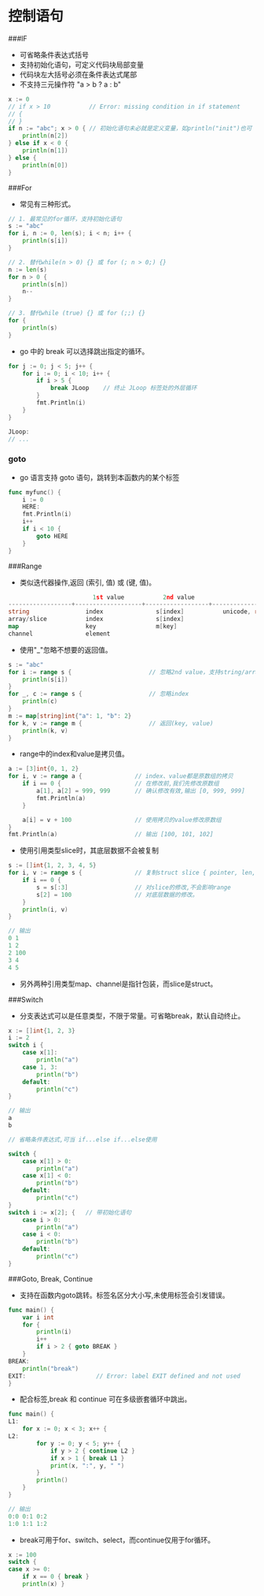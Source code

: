 
控制语句
=========

###IF
- 可省略条件表达式括号
- 支持初始化语句，可定义代码块局部变量
- 代码块左大括号必须在条件表达式尾部
- 不支持三元操作符 "a > b ? a : b"

```go
x := 0
// if x > 10           // Error: missing condition in if statement
// {
// }
if n := "abc"; x > 0 { // 初始化语句未必就是定义变量，如println("init")也可
    println(n[2])
} else if x < 0 {
    println(n[1])
} else {
    println(n[0])
}
```

###For
- 常见有三种形式。

```go
// 1. 最常见的for循环，支持初始化语句
s := "abc"
for i, n := 0, len(s); i < n; i++ {
    println(s[i])
}

// 2. 替代while(n > 0) {} 或 for (; n > 0;) {}
n := len(s)
for n > 0 {
    println(s[n])
    n--
}

// 3. 替代while (true) {} 或 for (;;) {}
for {
    println(s)
}
```

- go 中的 break 可以选择跳出指定的循环。

```go
for j := 0; j < 5; j++ {
    for i := 0; i < 10; i++ {
        if i > 5 {
            break JLoop    // 终止 JLoop 标签处的外层循环
        }
        fmt.Println(i)
    }
}

JLoop:
// ...
```

### goto
- go 语言支持 goto 语句，跳转到本函数内的某个标签

```go
func myfunc() {
    i := 0
    HERE:
    fmt.Println(i)
    i++
    if i < 10 {
        goto HERE
    }
}
```

###Range

- 类似迭代器操作,返回 (索引, 值) 或 (键, 值)。

```go
                        1st value           2nd value
------------------+-------------------+------------------+-------------------
string                index               s[index]           unicode, rune
array/slice           index               s[index]
map                   key                 m[key]
channel               element
```

- 使用"_"忽略不想要的返回值。

```go
s := "abc"
for i := range s {                      // 忽略2nd value，支持string/array/slice/map
    println(s[i])
}
for _, c := range s {                   // 忽略index
    println(c)
}
m := map[string]int{"a": 1, "b": 2}
for k, v := range m {                   // 返回(key, value)
    println(k, v)
}
```

- range中的index和value是拷贝值。

```go
a := [3]int{0, 1, 2}
for i, v := range a {               // index、value都是原数组的拷贝
    if i == 0 {                     // 在修改前,我们先修改原数组
        a[1], a[2] = 999, 999       // 确认修改有效,输出 [0, 999, 999]
        fmt.Println(a)
    }

    a[i] = v + 100                  // 使用拷贝的value修改原数组
}
fmt.Println(a)                      // 输出 [100, 101, 102]
```

- 使用引用类型slice时，其底层数据不会被复制

```go
s := []int{1, 2, 3, 4, 5}
for i, v := range s {               // 复制struct slice { pointer, len, cap }
    if i == 0 {
        s = s[:3]                   // 对slice的修改,不会影响range
        s[2] = 100                  // 对底层数据的修改。
    }
    println(i, v)
}

// 输出
0 1
1 2
2 100
3 4
4 5
```

- 另外两种引用类型map、channel是指针包装，而slice是struct。

###Switch

- 分支表达式可以是任意类型，不限于常量。可省略break，默认自动终止。

```go
x := []int{1, 2, 3}
i := 2
switch i {
    case x[1]:
        println("a")
    case 1, 3:
        println("b")
    default:
        println("c")
}

// 输出
a
b

// 省略条件表达式,可当 if...else if...else使用

switch {
    case x[1] > 0:
        println("a")
    case x[1] < 0:
        println("b")
    default:
        println("c")
}
switch i := x[2]; {   // 带初始化语句
    case i > 0:
        println("a")
    case i < 0:
        println("b")
    default:
        println("c")
}
```

###Goto, Break, Continue

- 支持在函数内goto跳转。标签名区分大小写,未使用标签会引发错误。

```go
func main() {
    var i int
    for {
        println(i)
        i++
        if i > 2 { goto BREAK }
    }
BREAK:
    println("break")
EXIT:                    // Error: label EXIT defined and not used
}
```

- 配合标签,break 和 continue 可在多级嵌套循环中跳出。

```go
func main() {
L1:
    for x := 0; x < 3; x++ {
L2:
        for y := 0; y < 5; y++ {
            if y > 2 { continue L2 }
            if x > 1 { break L1 }
            print(x, ":", y, " ")
        }
        println()
    }
}

// 输出
0:0 0:1 0:2
1:0 1:1 1:2
```

- break可用于for、switch、select，而continue仅用于for循环。

```go
x := 100
switch {
case x >= 0:
    if x == 0 { break }
    println(x) }
```
